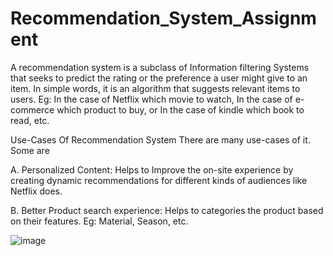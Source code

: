 # Recommendation_System_Assignment
A recommendation system is a subclass of Information filtering Systems that seeks to predict the rating or the preference a user might give to an item. In simple words, it is an algorithm that suggests relevant items to users. Eg: In the case of Netflix which movie to watch, In the case of e-commerce which product to buy, or In the case of kindle which book to read, etc.

Use-Cases Of Recommendation System
There are many use-cases of it. Some are

A. Personalized Content: Helps to Improve the on-site experience by creating dynamic recommendations for different kinds of audiences like Netflix does.

B. Better Product search experience: Helps to categories the product based on their features. Eg: Material, Season, etc.


![image](https://github.com/Shaikh-Faisal-Aftab/Recommendation_System_Assignment/assets/132913620/2f89b9c4-e00a-44f1-848d-34cc31701219)
